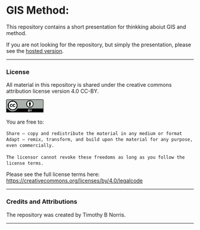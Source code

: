 # GIS Method:

This repository contains a short presentation for thinkking aboiut GIS and method.  

If you are not looking for the repository, but simply the presentation, please see the [hosted version](https://tibbben.github.io/GISMethod/). 

---

### License

All material in this repository is shared under the creative commons attribution license version 4.0 CC-BY. 

![CC-BY 4.0](/common/assets/cc-by4.png)

You are free to:

    Share — copy and redistribute the material in any medium or format
    Adapt — remix, transform, and build upon the material for any purpose, even commercially.

    The licensor cannot revoke these freedoms as long as you follow the license terms.

Please see the full license terms here: https://creativecommons.org/licenses/by/4.0/legalcode

---

### Credits and Attributions

The repository was created by Timothy B Norris.

---

